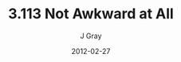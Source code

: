 ---
title: '3.113 Not Awkward at All'
alt: 'Mysteries of the Arcana'
date: '2012-02-27'
author: 'J Gray'
artist: 'Gennifer'
chapter: '3 Two by Two'
filler: false
---